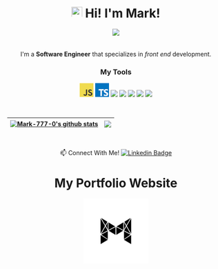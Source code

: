 <h1 align="center"><img src="https://media.giphy.com/media/hvRJCLFzcasrR4ia7z/giphy.gif" width="25px" height="25px"> Hi! I'm Mark!</h1>



<div align='center'>
 
<img  height='300px' src='MarkDaniel-min.gif'/> 
<br>
 <br/>

<p align="center">
  I'm a <strong>Software Engineer</strong>  that specializes in <i>front end</i> development.
<br>



 
### My Tools
<p> 
  
  <a href="https://en.wikipedia.org/wiki/JavaScript" title="JavaScript"><img src="javascript.png" /></a>
  <a href="https://www.typescriptlang.org/" title="TypeScript"><img src="typescript.png" /></a>
  <img src="https://cdn.jsdelivr.net/gh/devicons/devicon@latest/icons/react/react-original.svg" width="35px">
  <img src="https://cdn.jsdelivr.net/gh/devicons/devicon@latest/icons/html5/html5-plain.svg" width="35px">
  <img src="https://cdn.jsdelivr.net/gh/devicons/devicon@latest/icons/css3/css3-plain.svg" width="35px">
  <img src="https://cdn.jsdelivr.net/gh/devicons/devicon@latest/icons/nodejs/nodejs-plain.svg" width="35px">
  <img src="https://cdn.jsdelivr.net/gh/devicons/devicon@latest/icons/git/git-original.svg" width="35px">
  
</p>


</div>

<tr>



<div align="center">
 
 <br/>
 

| <a href="https://github.com/Mark-777-0/github-readme-stats"><img align="center" src="https://github-readme-stats.vercel.app/api?username=Mark-777-0&show_icons=true&include_all_commits=true&theme=algolia&hide_border=true" alt="Mark-777-0's github stats" /></a> | <a href="https://github.com/Mark-777-0/github-readme-stats"><img align="center" src="https://github-readme-stats.vercel.app/api/top-langs/?username=Mark-777-0&layout=compact&theme=algolia&hide_border=true" /></a> |
| ------------- | ------------- |

<br />
  
📫 Connect With Me! [![Linkedin Badge](https://img.shields.io/badge/-MarkDaniel-blue?style=flat-square&logo=Linkedin&logoColor=white&link=https://www.linkedin.com/mark-daniel-5275441b6)](www.linkedin.com/mark-daniel-5275441b6)
 


</div>
 
 <h1 align='center' > My Portfolio Website </h1>
 
<div align='center'>
 
 <a href='https://mark-h-daniel.com' > <img height='150' src='logoBright.png'/> </a>
 

</div>
